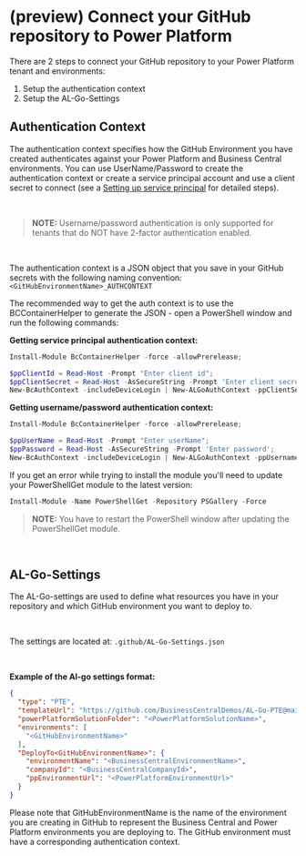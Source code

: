# (preview) Connect your GitHub repository to Power Platform

There are 2 steps to connect your GitHub repository to your Power Platform tenant and environments:

1. Setup the authentication context
2. Setup the AL-Go-Settings

## Authentication Context

The authentication context specifies how the GitHub Environment you have created authenticates against your Power Platform and Business Central environments. You can use UserName/Password to create the authentication context or create a service principal account and use a client secret to connect (see a [Setting up service principal](./SetupServicePrincipal.md) for detailed steps).

<br>

> **NOTE:** Username/password authentication is only supported for tenants that do NOT have 2-factor authentication enabled.

<br>

The authentication context is a JSON object that you save in your GitHub secrets with the following naming convention: `<GitHubEnvironmentName>_AUTHCONTEXT`



The recommended way to get the auth context is to use the BCContainerHelper to generate the JSON - open a PowerShell window and run the following commands:

**Getting service principal authentication context:**
```powershell
Install-Module BcContainerHelper -force -allowPrerelease;

$ppClientId = Read-Host -Prompt "Enter client id";
$ppClientSecret = Read-Host -AsSecureString -Prompt 'Enter client secret';
New-BcAuthContext -includeDeviceLogin | New-ALGoAuthContext -ppClientSecret $ppClientSecret -ppApplicationId $ppClientId
```

**Getting username/password authentication context:**
```powershell
Install-Module BcContainerHelper -force -allowPrerelease;

$ppUserName = Read-Host -Prompt "Enter userName";
$ppPassword = Read-Host -AsSecureString -Prompt 'Enter password';
New-BcAuthContext -includeDeviceLogin | New-ALGoAuthContext -ppUsername $ppUserName -ppPassword $ppPassword
```

If you get an error while trying to install the module you'll need to update your PowerShellGet module to the latest version:

```powershell
Install-Module -Name PowerShellGet -Repository PSGallery -Force
```
> **NOTE:** You have to restart the PowerShell window after updating the PowerShellGet module.


<br>


## AL-Go-Settings

The AL-Go-settings are used to define what resources you have in your repository and which GitHub environment you want to deploy to.

<br>

The settings are located at:  `.github/AL-Go-Settings.json`

<br>


**Example of the Al-go settings format:**

```json
{
  "type": "PTE",
  "templateUrl": "https://github.com/BusinessCentralDemos/AL-Go-PTE@main",
  "powerPlatformSolutionFolder": "<PowerPlatformSolutionName>",
  "environments": [
    "<GitHubEnvironmentName>"
  ],
  "DeployTo<GitHubEnvironmentName>": {
    "environmentName": "<BusinessCentralEnvironmentName>",
    "companyId": "<BusinessCentralCompanyId>",
    "ppEnvironmentUrl": "<PowerPlatformEnvironmentUrl>"
  }
}
```
Please note that GitHubEnvironmentName is the name of the environment you are creating in GitHub to represent the Business Central and Power Platform environments you are deploying to. The GitHub environment must have a corresponding authentication context.

